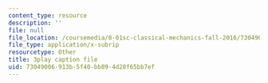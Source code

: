 ```yaml
---
content_type: resource
description: ''
file: null
file_location: /coursemedia/8-01sc-classical-mechanics-fall-2016/73049006913b5f40bb894d28f65bb7ef_NCCzjtqZ28M.vtt
file_type: application/x-subrip
resourcetype: Other
title: 3play caption file
uid: 73049006-913b-5f40-bb89-4d28f65bb7ef
---
```

